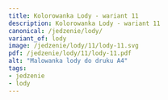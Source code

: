 ```yaml
---
title: Kolorowanka Lody - wariant 11
description: Kolorowanka Lody - wariant 11
canonical: /jedzenie/lody/
variant_of: lody
image: /jedzenie/lody/11/lody-11.svg
pdf: /jedzenie/lody/11/lody-11.pdf
alt: "Malowanka lody do druku A4"
tags:
- jedzenie
- lody
---
```

